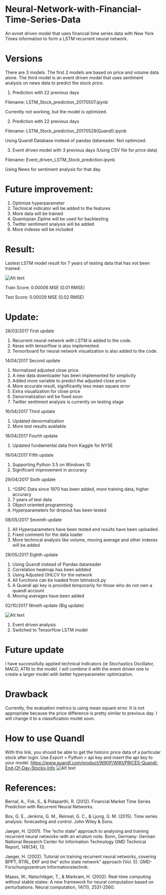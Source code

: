 # Neural-Network-with-Financial-Time-Series-Data
An evnet driven model that uses financial time series data with New York Times information to form a LSTM recurrent neural network.

# Versions
There are 3 models. The first 2 models are based on price and volume data alone. The third model is an event driven model that uses sentiment analysis on news data to predict the stock price. 

1. Prediction with 22 previous days

Filename: LSTM_Stock_prediction_20170507.ipynb

Currently not working, but the model is optimized.

2. Prediction with 22 previous days

Filename: LSTM_Stock_prediction_20170528(Quandl).ipynb

Using Quandl Database instead of pandas datareader. Not optimized.

3. Event driven model with 3 previous days (Using CSV file for price data)

Filename: Event_driven_LSTM_Stock_prediction.ipynb

Using News for sentiment analysis for that day.


# Future improvement:
1. Optimize hyperparameter
2. Technical indicator will be added to the features
3. More data will be trained
4. Quantopian Zipline will be used for backtesting
5. Twitter sentiment analysis will be added
6. More indexes will be included

# Result:
Lastest LSTM model result for 7 years of testing data that has not been trained:

![Alt text](https://github.com/BenjiKCF/Neural-Network-with-Financial-Time-Series-Data/blob/master/Photos/20170510result.png)

Train Score: 0.00006 MSE (0.01 RMSE)

Test Score: 0.00029 MSE (0.02 RMSE)

# Update:
26/03/2017 First update
1. Recurrent neural network with LSTM is added to the code. 
2. Keras with tensorflow is also implemented. 
3. Tensorboard for neural network visualization is also added to the code.

14/04/2017 Second update
1. Normalized adjusted close price. 
2. A new data downloader has been implemented for simplicity
3. Added more variable to predict the adjusted close price
4. More accurate result, significantly less mean square error
5. Extra visualization for close price
6. Denormalization will be fixed soon
7. Twitter sentiment analysis is currently on testing stage

16/04/2017 Third update
1. Updated denormalization 
2. More test results available

18/04/2017 Fourth update
1. Updated fundamental data from Kaggle for NYSE 

19/04/2017 Fifth update
1. Supporting Python 3.5 on Windows 10
2. Significant improvement in accuracy

29/04/2017 Sixth update
1. ^GSPC Data since 1970 has been added, more training data, higher accuracy
2. 7 years of test data 
3. Object oriented programming
4. Hyperparameters for dropout has been tested

08/05/2017 Seventh update
1. All Hyperparameters have been tested and results have been uploaded.
2. Fixed comment for the data loader
3. More technical analysis like volume, moving average and other indexes will be added

28/05/2017 Eighth update
1. Using Quandl instead of Pandas datareader
2. Correlation heatmap has been addded
3. Using Adjusted OHLCV for the network
4. All functions can be loaded from lstmstock.py
5. A Quandl api key is provided temporarily for those who do not own a quandl account
6. Moving averages have been added

02/10/2017 Nineth update (Big update)

![Alt text](https://github.com/BenjiKCF/Neural-Network-with-Financial-Time-Series-Data/blob/master/Photos/Dataframe.png)

1. Event driven analysis
2. Switched to Tensorflow LSTM model

# Future update
I have successfully applied technical Indicators (ie Stochastics Oscillator, MACD, ATR) to the model. I will combine it with the event driven one to create a larger model with better hyperparameter optimization.

# Drawback  
Currently, the evaluation metrics is using mean square error. It is not appropriate because the price difference is pretty similar to previous day. I will change it to a classification model soon.

# How to use Quandl
With this link, you should be able to get the historic price data of a particular stock after login. 
Use Export > Python > api key and insert the api key to your model.
https://www.quandl.com/product/WIKIP/WIKI/PRICES-Quandl-End-Of-Day-Stocks-Info
![Alt text](https://github.com/BenjiKCF/Neural-Network-with-Financial-Time-Series-Data/blob/master/Photos/quandl.png)

# References:
Bernal, A., Fok, S., & Pidaparthi, R. (2012). Financial Market Time Series Prediction with Recurrent Neural Networks.

Box, G. E., Jenkins, G. M., Reinsel, G. C., & Ljung, G. M. (2015). Time series analysis: forecasting and control. John Wiley & Sons.

Jaeger, H. (2001). The “echo state” approach to analysing and training recurrent neural networks-with an erratum note. Bonn, Germany: German National Research Center for Information Technology GMD Technical Report, 148(34), 13.

Jaeger, H. (2002). Tutorial on training recurrent neural networks, covering BPPT, RTRL, EKF and the" echo state network" approach (Vol. 5). GMD-Forschungszentrum Informationstechnik.

Maass, W., Natschläger, T., & Markram, H. (2002). Real-time computing without stable states: A new framework for neural computation based on perturbations. Neural computation, 14(11), 2531-2560.
